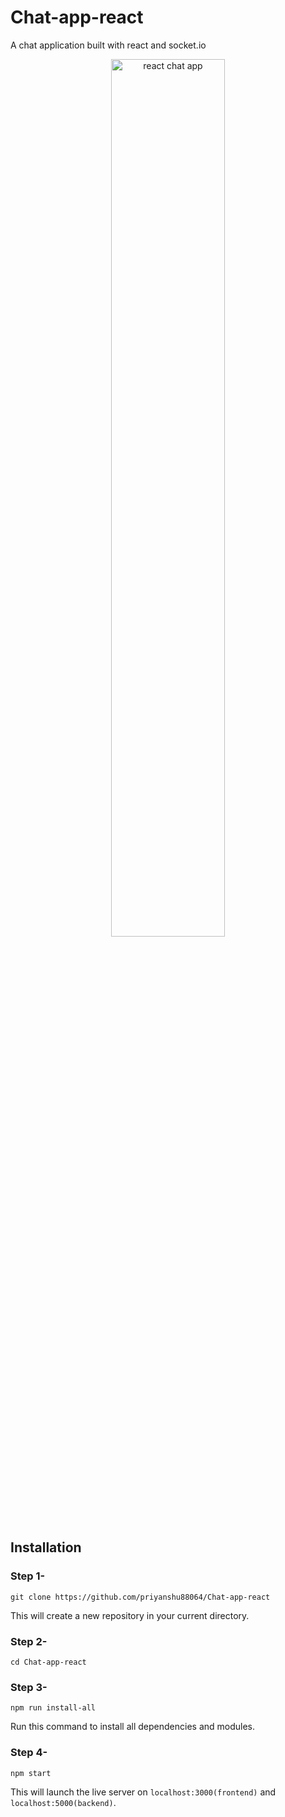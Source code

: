 # Chat-app-react
 A chat application built with react and socket.io

<p align="center">
  <img src="https://i.imgur.com/0ut8Egu.png" alt="react chat app" width="60%" />
</p>

## Installation

### Step 1-
`git clone https://github.com/priyanshu88064/Chat-app-react`

This will create a new repository in your current directory.

### Step 2-
`cd Chat-app-react`

### Step 3-
`npm run install-all`

Run this command to install all dependencies and modules.

### Step 4-
`npm start`

This will launch the live server on `localhost:3000(frontend)` and `localhost:5000(backend)`.
